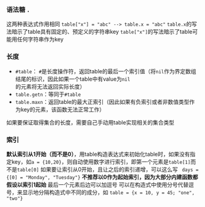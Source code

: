 ### 语法糖 ```.```
这两种表达式作用相同 ```table["x"] = "abc" --> table.x = "abc"```
`table.x`的写法暗示了table具有固定的、预定义的字符串key
`table["x"]`的写法暗示了table可能用任何字符串作为key
### 长度
- `#table`： `#`是长度操作符，返回table的最后一个索引值（将`nil`作为界定数组结尾的标识，因此如果一个table中有value为`nil`的元素将无法返回实际长度）
- `table.getn`：等同于`#table`
- `table.maxn`：返回table的最大正索引（因此如果有负索引或者非数值类型作为key的元素，该函数无法正常工作）

如果要保证取得集合的长度，需要自己手动用table实现相关的集合类型

### 索引
**默认索引从1开始（而不是0）**，用table构造表达式来初始化table时，如果没有指定key，如```a = {10,20}```，则自动使用数字进行索引，即第一个元素是`table[1]`而不是`table[0]`
如果要让索引从0开始，且让之后的索引递增，可以这么写 ``` days = {[0] = "Monday", "Tuesday"}```
**不推荐以0作为起始索引，因为大部分内建函数都假设以索引1起始**
最后一个元素后边可以加逗号
可以在构造式中使用分号代替逗号，来显示地分隔构造式中不同的成分，如 ```table = {x = 10, y = 45; "one", "two"}```

